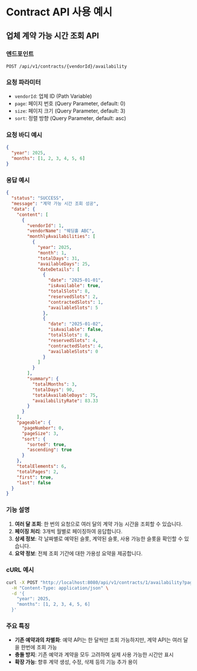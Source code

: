 # Contract API 사용 예시

## 업체 계약 가능 시간 조회 API

### 엔드포인트
```
POST /api/v1/contracts/{vendorId}/availability
```

### 요청 파라미터
- `vendorId`: 업체 ID (Path Variable)
- `page`: 페이지 번호 (Query Parameter, default: 0)
- `size`: 페이지 크기 (Query Parameter, default: 3)
- `sort`: 정렬 방향 (Query Parameter, default: asc)

### 요청 바디 예시
```json
{
  "year": 2025,
  "months": [1, 2, 3, 4, 5, 6]
}
```

### 응답 예시
```json
{
  "status": "SUCCESS",
  "message": "계약 가능 시간 조회 성공",
  "data": {
    "content": [
      {
        "vendorId": 1,
        "vendorName": "웨딩홀 ABC",
        "monthlyAvailabilities": [
          {
            "year": 2025,
            "month": 1,
            "totalDays": 31,
            "availableDays": 25,
            "dateDetails": [
              {
                "date": "2025-01-01",
                "isAvailable": true,
                "totalSlots": 8,
                "reservedSlots": 2,
                "contractedSlots": 1,
                "availableSlots": 5
              },
              {
                "date": "2025-01-02",
                "isAvailable": false,
                "totalSlots": 8,
                "reservedSlots": 4,
                "contractedSlots": 4,
                "availableSlots": 0
              }
            ]
          }
        ],
        "summary": {
          "totalMonths": 3,
          "totalDays": 90,
          "totalAvailableDays": 75,
          "availabilityRate": 83.33
        }
      }
    ],
    "pageable": {
      "pageNumber": 0,
      "pageSize": 3,
      "sort": {
        "sorted": true,
        "ascending": true
      }
    },
    "totalElements": 6,
    "totalPages": 2,
    "first": true,
    "last": false
  }
}
```

### 기능 설명
1. **여러 달 조회**: 한 번의 요청으로 여러 달의 계약 가능 시간을 조회할 수 있습니다.
2. **페이징 처리**: 3개씩 월별로 페이징하여 응답합니다.
3. **상세 정보**: 각 날짜별로 예약된 슬롯, 계약된 슬롯, 사용 가능한 슬롯을 확인할 수 있습니다.
4. **요약 정보**: 전체 조회 기간에 대한 가용성 요약을 제공합니다.

### cURL 예시
```bash
curl -X POST "http://localhost:8080/api/v1/contracts/1/availability?page=0&size=3&sort=asc" \
  -H "Content-Type: application/json" \
  -d '{
    "year": 2025,
    "months": [1, 2, 3, 4, 5, 6]
  }'
```

### 주요 특징
- **기존 예약과의 차별화**: 예약 API는 한 달씩만 조회 가능하지만, 계약 API는 여러 달을 한번에 조회 가능
- **충돌 방지**: 기존 예약과 계약을 모두 고려하여 실제 사용 가능한 시간만 표시
- **확장 가능**: 향후 계약 생성, 수정, 삭제 등의 기능 추가 용이

